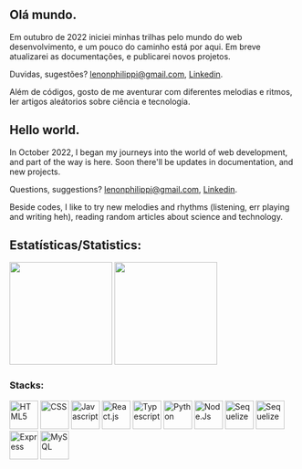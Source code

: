 ## Olá mundo. 

Em outubro de 2022 iniciei minhas trilhas pelo mundo do web desenvolvimento, e um pouco do caminho está por aqui. Em breve atualizarei as documentações, e publicarei novos projetos.

Duvidas, sugestões? lenonphilippi@gmail.com, [Linkedin](https://www.linkedin.com/in/lenon-fernandes-philippi-baaa92252/). 

Além de códigos, gosto de me aventurar com diferentes melodias e ritmos, ler artigos aleátorios sobre ciência e tecnologia.

## Hello world.

In October 2022, I began my journeys into the world of web development, and part of the way is here. Soon there'll be updates in documentation, and new projects.

Questions, suggestions? lenonphilippi@gmail.com, [Linkedin](https://www.linkedin.com/in/lenon-fernandes-philippi-baaa92252/).

Beside codes, I like to try new melodies and rhythms (listening, err playing and writing heh), reading random articles about science and technology.

##

## Estatísticas/Statistics:
<span align="center">
  <img height="180em" src="https://github-readme-stats.vercel.app/api?username=len-onN&show_icons=true&include_all_commits=true&count_private=true&theme=tokyonight"/>
  <img height="180em" src="https://github-readme-stats.vercel.app/api/top-langs/?username=anuraghazra&layout=donut&theme=dark" />
</span>

### Stacks:
<div>
  <img height="50em" src="https://cdn.jsdelivr.net/gh/devicons/devicon/icons/html5/html5-original.svg" alt="HTML5"/>
  <img height="50em" src="https://cdn.jsdelivr.net/gh/devicons/devicon/icons/css3/css3-original.svg" alt="CSS" />
  <img height="50em" src="https://cdn.jsdelivr.net/gh/devicons/devicon/icons/javascript/javascript-original.svg" alt="Javascript" />
  <img height="50em" src="https://cdn.jsdelivr.net/gh/devicons/devicon/icons/react/react-original-wordmark.svg" alt="React.js" />
  <img height="50em" src="https://cdn.jsdelivr.net/gh/devicons/devicon/icons/typescript/typescript-original.svg" alt="Typescript" />
  <img height="50em" src="https://cdn.jsdelivr.net/gh/devicons/devicon/icons/python/python-original.svg" alt="Python" />
  <img height="50em" src="https://cdn.jsdelivr.net/gh/devicons/devicon/icons/nodejs/nodejs-original-wordmark.svg" alt="Node.Js" />
  <img height="50em" src="https://cdn.jsdelivr.net/gh/devicons/devicon/icons/sequelize/sequelize-original.svg" alt="Sequelize" />
  <img height="50em" src="https://cdn.jsdelivr.net/gh/devicons/devicon/icons/express/express-original.svg" alt="Sequelize" />
  <img height="50em" src="https://cdn.jsdelivr.net/gh/devicons/devicon/icons/express/express-original.svg" alt="Express" />
  <img height="50em" src="https://cdn.jsdelivr.net/gh/devicons/devicon/icons/mysql/mysql-original-wordmark.svg" alt="MySQL" />
</div>
<!--
**len-onN/len-onN** is a ✨ _special_ ✨ repository because its `README.md` (this file) appears on your GitHub profile.

Here are some ideas to get you started:

- 🔭 I’m currently working on ...
- 🌱 I’m currently learning ...
- 👯 I’m looking to collaborate on ...
- 🤔 I’m looking for help with ...
- 💬 Ask me about ...
- 📫 How to reach me: ...
- 😄 Pronouns: ...
- ⚡ Fun fact: ...
-->
